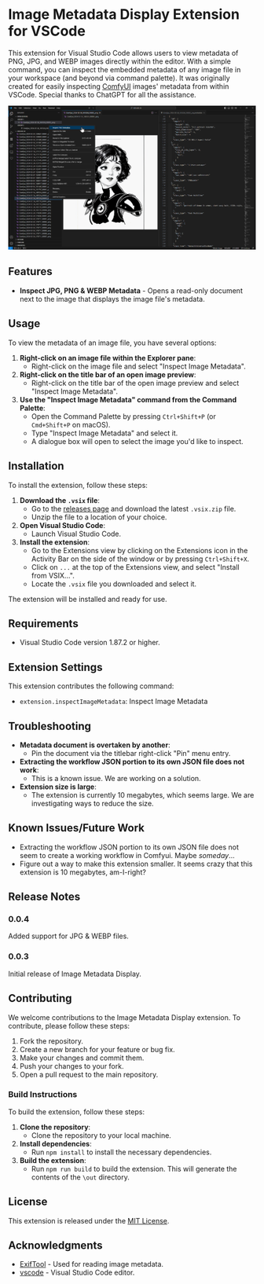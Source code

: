 # Image Metadata Display Extension for VSCode

This extension for Visual Studio Code allows users to view metadata of PNG, JPG, and WEBP images directly within the editor. With a simple command, you can inspect the embedded metadata of any image file in your workspace (and beyond via command palette). It was originally created for easily inspecting [ComfyUI](https://github.com/comfyanonymous/ComfyUI) images' metadata from within VSCode. Special thanks to ChatGPT for all the assistance.

!["Inspect JPG, PNG & WEBP Metadata via explorer right-click"](images/explorer_example.png)

## Features

- **Inspect JPG, PNG & WEBP Metadata** - Opens a read-only document next to the image that displays the image file's metadata.

## Usage

To view the metadata of an image file, you have several options:

1. **Right-click on an image file within the Explorer pane**:
   - Right-click on the image file and select "Inspect Image Metadata".
2. **Right-click on the title bar of an open image preview**:
   - Right-click on the title bar of the open image preview and select "Inspect Image Metadata".
3. **Use the "Inspect Image Metadata" command from the Command Palette**:
   - Open the Command Palette by pressing `Ctrl+Shift+P` (or `Cmd+Shift+P` on macOS).
   - Type "Inspect Image Metadata" and select it.
   - A dialogue box will open to select the image you'd like to inspect.

## Installation

To install the extension, follow these steps:

1. **Download the `.vsix` file**:
   - Go to the [releases page](https://github.com/Gerkinfeltser/image-metadata-display/releases) and download the latest `.vsix.zip` file.
   - Unzip the file to a location of your choice.
2. **Open Visual Studio Code**:
   - Launch Visual Studio Code.
3. **Install the extension**:
   - Go to the Extensions view by clicking on the Extensions icon in the Activity Bar on the side of the window or by pressing `Ctrl+Shift+X`.
   - Click on `...` at the top of the Extensions view, and select "Install from VSIX...".
   - Locate the `.vsix` file you downloaded and select it.

The extension will be installed and ready for use.

## Requirements

- Visual Studio Code version 1.87.2 or higher.

## Extension Settings

This extension contributes the following command:
- `extension.inspectImageMetadata`: Inspect Image Metadata

## Troubleshooting

- **Metadata document is overtaken by another**:
  - Pin the document via the titlebar right-click "Pin" menu entry.
- **Extracting the workflow JSON portion to its own JSON file does not work**:
  - This is a known issue. We are working on a solution.
- **Extension size is large**:
  - The extension is currently 10 megabytes, which seems large. We are investigating ways to reduce the size.

## Known Issues/Future Work

- Extracting the workflow JSON portion to its own JSON file does not seem to create a working workflow in Comfyui. Maybe *someday*...
- Figure out a way to make this extension smaller. It seems crazy that this extension is 10 megabytes, am-I-right?

## Release Notes

### 0.0.4
Added support for JPG & WEBP files.

### 0.0.3
Initial release of Image Metadata Display.

## Contributing

We welcome contributions to the Image Metadata Display extension. To contribute, please follow these steps:

1. Fork the repository.
2. Create a new branch for your feature or bug fix.
3. Make your changes and commit them.
4. Push your changes to your fork.
5. Open a pull request to the main repository.

### Build Instructions

To build the extension, follow these steps:

1. **Clone the repository**:
   - Clone the repository to your local machine.
2. **Install dependencies**:
   - Run `npm install` to install the necessary dependencies.
3. **Build the extension**:
   - Run `npm run build` to build the extension. This will generate the contents of the `\out` directory.

## License

This extension is released under the [MIT License](LICENSE).

## Acknowledgments

- [ExifTool](https://exiftool.org/) - Used for reading image metadata.
- [vscode](https://code.visualstudio.com/) - Visual Studio Code editor.
